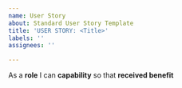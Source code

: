 ```yaml
---
name: User Story
about: Standard User Story Template
title: 'USER STORY: <Title>'
labels: ''
assignees: ''

---
```


As a **role** I can **capability** so that **received benefit**
